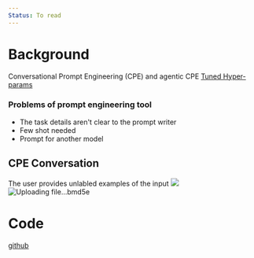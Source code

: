 ```yaml
---
Status: To read
---
```

# Background

Conversational Prompt Engineering (CPE) and agentic CPE
[Tuned Hyper-params](https://arxiv.org/pdf/2407.18990)

### Problems of prompt engineering tool 
- The task details aren't clear to the prompt writer
- Few shot needed
- Prompt for another model 

## CPE Conversation
The user provides unlabled examples of the input 
![](https://i.imgur.com/2gm0tnk.png)
![Uploading file...bmd5e]()

# Code

[github](https://github.com/IBM/conversational-prompt-engineering)